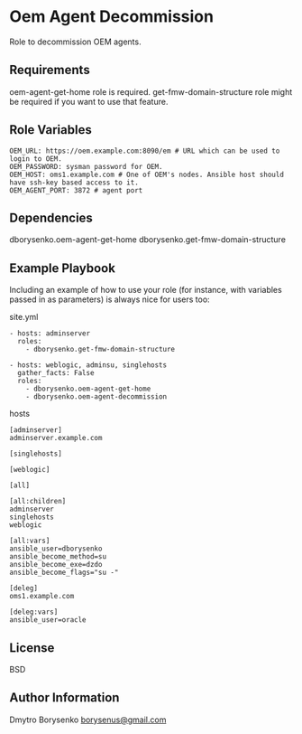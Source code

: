 Oem Agent Decommission
=========

Role to decommission OEM agents. 

Requirements
------------

oem-agent-get-home role is required. get-fmw-domain-structure role might be required if you want to use that feature.

Role Variables
--------------

    OEM_URL: https://oem.example.com:8090/em # URL which can be used to login to OEM.
    OEM_PASSWORD: sysman password for OEM.
    OEM_HOST: oms1.example.com # One of OEM's nodes. Ansible host should have ssh-key based access to it.
    OEM_AGENT_PORT: 3872 # agent port
    

Dependencies
------------

dborysenko.oem-agent-get-home
dborysenko.get-fmw-domain-structure

Example Playbook
----------------

Including an example of how to use your role (for instance, with variables passed in as parameters) is always nice for users too:

site.yml
    
    - hosts: adminserver
      roles:
        - dborysenko.get-fmw-domain-structure

    - hosts: weblogic, adminsu, singlehosts
      gather_facts: False
      roles:
        - dborysenko.oem-agent-get-home
        - dborysenko.oem-agent-decommission

hosts


    [adminserver]
    adminserver.example.com
    
    [singlehosts]
    
    [weblogic]
    
    [all]
    
    [all:children]
    adminserver
    singlehosts
    weblogic
    
    [all:vars]
    ansible_user=dborysenko
    ansible_become_method=su
    ansible_become_exe=dzdo
    ansible_become_flags="su -"
    
    [deleg]
    oms1.example.com
    
    [deleg:vars]
    ansible_user=oracle

License
-------

BSD

Author Information
------------------

Dmytro Borysenko borysenus@gmail.com
